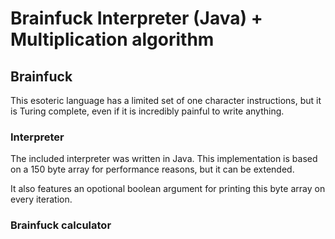 # Brainfuck Interpreter (Java) + Multiplication algorithm

## Brainfuck

This esoteric language has a limited set of one character instructions, but it is Turing complete, even if it is incredibly painful to write anything.

### Interpreter

The included interpreter was written in Java. This implementation is based on a 150 byte array for performance reasons, but it can be extended. 

It also features an opotional boolean argument for printing this byte array on every iteration.

### Brainfuck calculator

